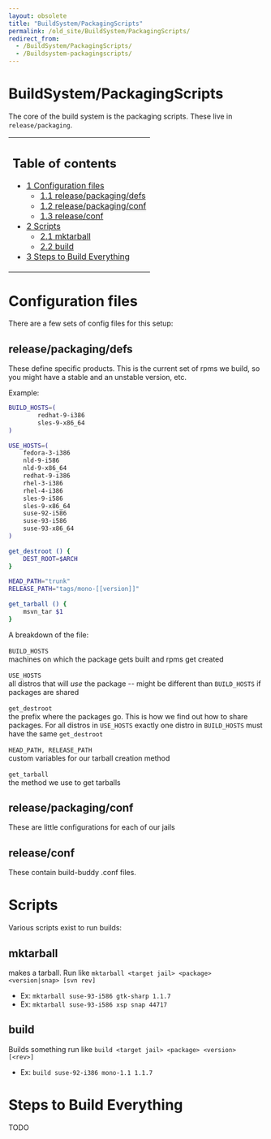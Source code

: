 ```yaml
---
layout: obsolete
title: "BuildSystem/PackagingScripts"
permalink: /old_site/BuildSystem/PackagingScripts/
redirect_from:
  - /BuildSystem/PackagingScripts/
  - /Buildsystem-packagingscripts/
---
```


BuildSystem/PackagingScripts
============================

The core of the build system is the packaging scripts. These live in `release/packaging`.

<table>
<col width="100%" />
<tbody>
<tr class="odd">
<td align="left"><h2>Table of contents</h2>
<ul>
<li><a href="#Configuration_files">1 Configuration files</a>
<ul>
<li><a href="#release.2Fpackaging.2Fdefs">1.1 release/packaging/defs</a></li>
<li><a href="#release.2Fpackaging.2Fconf">1.2 release/packaging/conf</a></li>
<li><a href="#release.2Fconf">1.3 release/conf</a></li>
</ul></li>
<li><a href="#Scripts">2 Scripts</a>
<ul>
<li><a href="#mktarball">2.1 mktarball</a></li>
<li><a href="#build">2.2 build</a></li>
</ul></li>
<li><a href="#Steps_to_Build_Everything">3 Steps to Build Everything</a></li>
</ul></td>
</tr>
</tbody>
</table>

Configuration files
===================

There are a few sets of config files for this setup:

release/packaging/defs
----------------------

These define specific products. This is the current set of rpms we build, so you might have a stable and an unstable version, etc.

Example:

``` bash
BUILD_HOSTS=(
        redhat-9-i386
        sles-9-x86_64
)
 
USE_HOSTS=(
    fedora-3-i386
    nld-9-i586
    nld-9-x86_64
    redhat-9-i386
    rhel-3-i386
    rhel-4-i386
    sles-9-i586
    sles-9-x86_64
    suse-92-i586
    suse-93-i586
    suse-93-x86_64
)
 
get_destroot () {
    DEST_ROOT=$ARCH
}
 
HEAD_PATH="trunk"
RELEASE_PATH="tags/mono-[[version]]"
 
get_tarball () {
    msvn_tar $1
}
```

A breakdown of the file:

 `BUILD_HOSTS`   
machines on which the package gets built and rpms get created

 `USE_HOSTS`   
all distros that will *use* the package -- might be different than `BUILD_HOSTS` if packages are shared

 `get_destroot`   
the prefix where the packages go. This is how we find out how to share packages. For all distros in `USE_HOSTS` exactly one distro in `BUILD_HOSTS` must have the same `get_destroot`

 `HEAD_PATH, RELEASE_PATH`   
custom variables for our tarball creation method

 `get_tarball`   
the method we use to get tarballs

release/packaging/conf
----------------------

These are little configurations for each of our jails

release/conf
------------

These contain build-buddy .conf files.

Scripts
=======

Various scripts exist to run builds:

mktarball
---------

makes a tarball. Run like `mktarball <target jail> <package> <version|snap> [svn rev]`

-   Ex: `mktarball suse-93-i586 gtk-sharp 1.1.7`
-   Ex: `mktarball suse-93-i586 xsp snap 44717`

build
-----

Builds something run like `build <target jail> <package> <version> [<rev>]`

-   Ex: `build suse-92-i386 mono-1.1 1.1.7`

Steps to Build Everything
=========================

TODO

